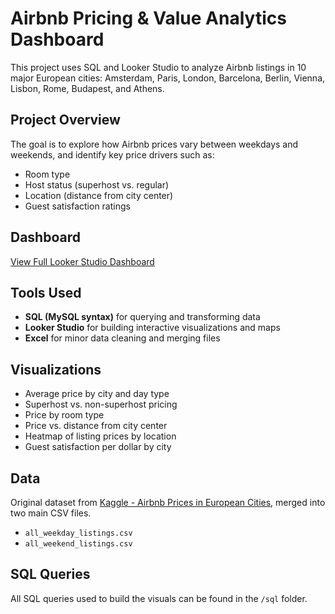 # Airbnb Pricing & Value Analytics Dashboard

This project uses SQL and Looker Studio to analyze Airbnb listings in 10 major European cities: Amsterdam, Paris, London, Barcelona, Berlin, Vienna, Lisbon, Rome, Budapest, and Athens.

##  Project Overview
The goal is to explore how Airbnb prices vary between weekdays and weekends, and identify key price drivers such as:
- Room type
- Host status (superhost vs. regular)
- Location (distance from city center)
- Guest satisfaction ratings

##  Dashboard
[View Full Looker Studio Dashboard](https://lookerstudio.google.com/reporting/bdc381f2-144e-4d7d-80f6-38579683f575)

##  Tools Used
- **SQL (MySQL syntax)** for querying and transforming data
- **Looker Studio** for building interactive visualizations and maps
- **Excel** for minor data cleaning and merging files

##  Visualizations
- Average price by city and day type
- Superhost vs. non-superhost pricing
- Price by room type
- Price vs. distance from city center
- Heatmap of listing prices by location
- Guest satisfaction per dollar by city

##  Data
Original dataset from [Kaggle - Airbnb Prices in European Cities](https://www.kaggle.com/datasets/thedevastator/airbnb-prices-in-european-cities), merged into two main CSV files.
- `all_weekday_listings.csv`
- `all_weekend_listings.csv`

##  SQL Queries
All SQL queries used to build the visuals can be found in the `/sql` folder.

